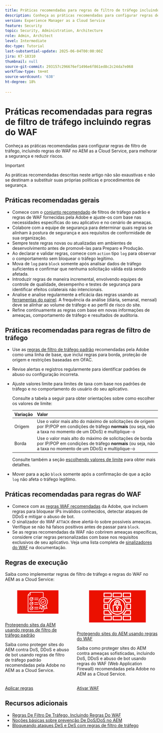 ```yaml
---
title: Práticas recomendadas para regras de filtro de tráfego incluindo regras do WAF
description: Conheça as práticas recomendadas para configurar regras de filtro de tráfego, incluindo regras do WAF no AEM as a Cloud Service, para melhorar a segurança e reduzir riscos.
version: Experience Manager as a Cloud Service
feature: Security
topic: Security, Administration, Architecture
role: Admin, Architect
level: Intermediate
doc-type: Tutorial
last-substantial-update: 2025-06-04T00:00:00Z
jira: KT-18310
thumbnail: null
source-git-commit: 293157c296676ef1496e6f861ed8c2c24da7e068
workflow-type: tm+mt
source-wordcount: '638'
ht-degree: 18%

---
```


# Práticas recomendadas para regras de filtro de tráfego incluindo regras do WAF

Conheça as práticas recomendadas para configurar regras de filtro de tráfego, incluindo regras do WAF no AEM as a Cloud Service, para melhorar a segurança e reduzir riscos.

>[!IMPORTANT]
>
>As práticas recomendadas descritas neste artigo não são exaustivas e não se destinam a substituir suas próprias políticas e procedimentos de segurança.

## Práticas recomendadas gerais

- Comece com o [conjunto recomendado](./overview.md#adobe-recommended-rules) de filtros de tráfego padrão e regras de WAF fornecidas pela Adobe e ajuste-os com base nas necessidades específicas do seu aplicativo e no cenário de ameaças.
- Colabore com a equipe de segurança para determinar quais regras se alinham à postura de segurança e aos requisitos de conformidade de sua organização.
- Sempre teste regras novas ou atualizadas em ambientes de desenvolvimento antes de promovê-las para Preparo e Produção.
- Ao declarar e validar regras, comece com `action` tipo `log` para observar o comportamento sem bloquear o tráfego legítimo.
- Mova de `log` para `block` somente após analisar dados de tráfego suficientes e confirmar que nenhuma solicitação válida está sendo afetada.
- Introduzir regras de maneira incremental, envolvendo equipes de controle de qualidade, desempenho e testes de segurança para identificar efeitos colaterais não intencionais.
- Analise e analise regularmente a eficácia das regras usando as [ferramentas do painel](https://github.com/adobe/AEMCS-CDN-Log-Analysis-Tooling). A frequência da análise (diária, semanal, mensal) deve se alinhar ao volume de tráfego e ao perfil de risco do site.
- Refine continuamente as regras com base em novas informações de ameaças, comportamento de tráfego e resultados de auditoria.

## Práticas recomendadas para regras de filtro de tráfego

- Use as [regras de filtro de tráfego padrão](https://experienceleague.adobe.com/pt-br/docs/experience-manager-cloud-service/content/security/traffic-filter-rules-including-waf#recommended-starter-rules) recomendadas pela Adobe como uma linha de base, que inclui regras para borda, proteção de origem e restrições baseadas em OFAC.
- Revise alertas e registros regularmente para identificar padrões de abuso ou configuração incorreta.
- Ajuste valores limite para limites de taxa com base nos padrões de tráfego e no comportamento do usuário do seu aplicativo.

  Consulte a tabela a seguir para obter orientações sobre como escolher os valores de limite:

  | Variação | Valor |
  | :--------- | :------- |
  | Origem | Use o valor mais alto do máximo de solicitações de origem por IP/POP em condições de tráfego **normais** (ou seja, não a taxa no momento de um DDoS) e multiplique-o |
  | Borda | Use o valor mais alto do máximo de solicitações de borda por IP/POP em condições de tráfego **normais** (ou seja, não a taxa no momento de um DDoS) e multiplique-o |

  Consulte também a seção [escolhendo valores de limite](../blocking-dos-attack-using-traffic-filter-rules.md#choosing-threshold-values) para obter mais detalhes.

- Mover para a ação `block` somente após a confirmação de que a ação `log` não afeta o tráfego legítimo.

## Práticas recomendadas para regras do WAF

- Comece com as [regras WAF recomendadas](https://experienceleague.adobe.com/pt-br/docs/experience-manager-cloud-service/content/security/traffic-filter-rules-including-waf#recommended-nonwaf-starter-rules) da Adobe, que incluem regras para bloquear IPs inválidos conhecidos, detectar ataques de DDoS e mitigar o abuso de bot.
- O sinalizador do WAF `ATTACK` deve alertá-lo sobre possíveis ameaças. Verifique se não há falsos positivos antes de passar para `block`.
- Se as regras recomendadas da WAF não cobrirem ameaças específicas, considere criar regras personalizadas com base nos requisitos exclusivos de seu aplicativo. Veja uma lista completa de [sinalizadores do WAF](https://experienceleague.adobe.com/pt-br/docs/experience-manager-cloud-service/content/security/traffic-filter-rules-including-waf#waf-flags-list) na documentação.

## Regras de execução

Saiba como implementar regras de filtro de tráfego e regras do WAF no AEM as a Cloud Service:

<!-- CARDS
{target = _self}

* ./use-cases/using-traffic-filter-rules.md
  {title = Protecting AEM websites using standard traffic filter rules}
  {description = Learn how to protect AEM websites from DoS, DDoS and bot abuse using Adobe-recommended standard traffic filter rules in AEM as a Cloud Service.}
  {image = ./assets/use-cases/using-traffic-filter-rules.png}
  {cta = Apply Rules}

* ./use-cases/using-waf-rules.md
  {title = Protecting AEM websites using WAF traffic filter rules}
  {description = Learn how to protect AEM websites from sophisticated threats including DoS, DDoS, and bot abuse using Adobe-recommended Web Application Firewall (WAF) traffic filter rules in AEM as a Cloud Service.}
  {image = ./assets/use-cases/using-waf-rules.png}
  {cta = Activate WAF}
-->
<!-- START CARDS HTML - DO NOT MODIFY BY HAND -->
<div class="columns">
    <div class="column is-half-tablet is-half-desktop is-one-third-widescreen" aria-label="Protecting AEM websites using standard traffic filter rules">
        <div class="card" style="height: 100%; display: flex; flex-direction: column; height: 100%;">
            <div class="card-image">
                <figure class="image x-is-16by9">
                    <a href="./use-cases/using-traffic-filter-rules.md" title="Proteção de sites da AEM usando regras padrão de filtro de tráfego" target="_self" rel="referrer">
                        <img class="is-bordered-r-small" src="./assets/use-cases/using-traffic-filter-rules.png" alt="Proteção de sites da AEM usando regras padrão de filtro de tráfego"
                             style="width: 100%; aspect-ratio: 16 / 9; object-fit: cover; overflow: hidden; display: block; margin: auto;">
                    </a>
                </figure>
            </div>
            <div class="card-content is-padded-small" style="display: flex; flex-direction: column; flex-grow: 1; justify-content: space-between;">
                <div class="top-card-content">
                    <p class="headline is-size-6 has-text-weight-bold">
                        <a href="./use-cases/using-traffic-filter-rules.md" target="_self" rel="referrer" title="Proteção de sites da AEM usando regras padrão de filtro de tráfego">Protegendo sites da AEM usando regras de filtro de tráfego padrão</a>
                    </p>
                    <p class="is-size-6">Saiba como proteger sites do AEM contra DoS, DDoS e abuso de bot usando regras de filtro de tráfego padrão recomendadas pela Adobe no AEM as a Cloud Service.</p>
                </div>
                <a href="./use-cases/using-traffic-filter-rules.md" target="_self" rel="referrer" class="spectrum-Button spectrum-Button--outline spectrum-Button--primary spectrum-Button--sizeM" style="align-self: flex-start; margin-top: 1rem;">
                    <span class="spectrum-Button-label has-no-wrap has-text-weight-bold">Aplicar regras</span>
                </a>
            </div>
        </div>
    </div>
    <div class="column is-half-tablet is-half-desktop is-one-third-widescreen" aria-label="Protecting AEM websites using WAF rules">
        <div class="card" style="height: 100%; display: flex; flex-direction: column; height: 100%;">
            <div class="card-image">
                <figure class="image x-is-16by9">
                    <a href="./use-cases/using-waf-rules.md" title="Proteção de sites da AEM usando regras do WAF" target="_self" rel="referrer">
                        <img class="is-bordered-r-small" src="./assets/use-cases/using-waf-rules.png" alt="Proteção de sites da AEM usando regras do WAF"
                             style="width: 100%; aspect-ratio: 16 / 9; object-fit: cover; overflow: hidden; display: block; margin: auto;">
                    </a>
                </figure>
            </div>
            <div class="card-content is-padded-small" style="display: flex; flex-direction: column; flex-grow: 1; justify-content: space-between;">
                <div class="top-card-content">
                    <p class="headline is-size-6 has-text-weight-bold">
                        <a href="./use-cases/using-waf-rules.md" target="_self" rel="referrer" title="Proteção de sites da AEM usando regras do WAF">Protegendo sites do AEM usando regras do WAF</a>
                    </p>
                    <p class="is-size-6">Saiba como proteger sites do AEM contra ameaças sofisticadas, incluindo DoS, DDoS e abuso de bot usando regras do WAF (Web Application Firewall) recomendadas pela Adobe no AEM as a Cloud Service.</p>
                </div>
                <a href="./use-cases/using-waf-rules.md" target="_self" rel="referrer" class="spectrum-Button spectrum-Button--outline spectrum-Button--primary spectrum-Button--sizeM" style="align-self: flex-start; margin-top: 1rem;">
                    <span class="spectrum-Button-label has-no-wrap has-text-weight-bold">Ativar WAF</span>
                </a>
            </div>
        </div>
    </div>
</div>
<!-- END CARDS HTML - DO NOT MODIFY BY HAND -->

## Recursos adicionais

- [Regras De Filtro De Tráfego, Incluindo Regras Do WAF](https://experienceleague.adobe.com/pt-br/docs/experience-manager-cloud-service/content/security/traffic-filter-rules-including-waf)
- [Noções básicas sobre prevenção De DoS/DoS no AEM](https://experienceleague.adobe.com/pt-br/docs/experience-manager-learn/foundation/security/understanding-dos-and-prevention-approaches)
- [Bloqueando ataques DeS e DeS com regras de filtro de tráfego](https://experienceleague.adobe.com/pt-br/docs/experience-manager-learn/cloud-service/security/blocking-dos-attack-using-traffic-filter-rules)

